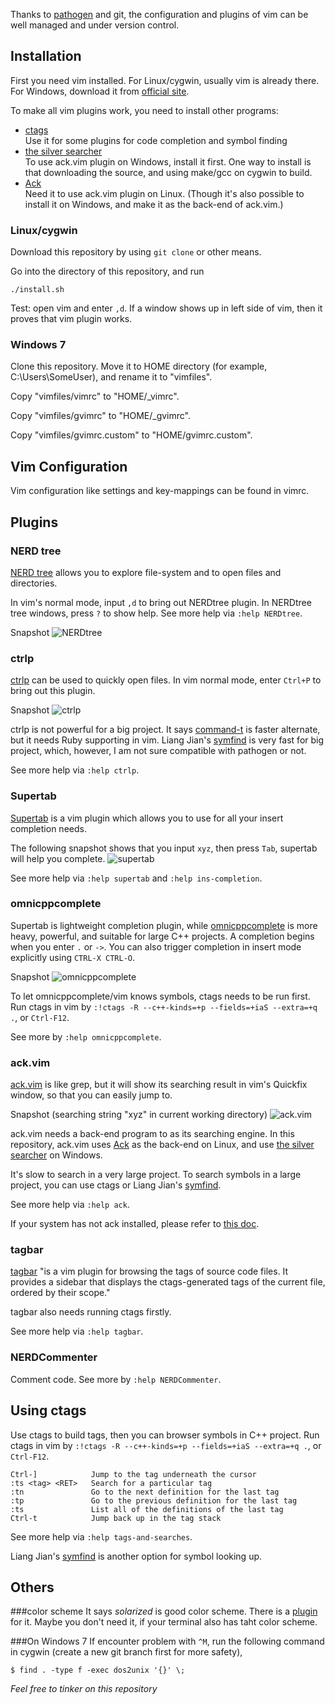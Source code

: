 Thanks to [pathogen][1] and git, the configuration and plugins of vim can be well
managed and under version control.

## Installation
First you need vim installed. For Linux/cygwin, usually vim is already there.
For Windows, download it from [official site][3].

To make all vim plugins work, you need to install other programs:      
- [ctags][2]     
Use it for some plugins for code completion and symbol finding     
- [the silver searcher][11]      
To use ack.vim plugin on Windows, install it first. One way to install is that
downloading the source, and using make/gcc on cygwin to build.      
- [Ack][12]      
Need it to use ack.vim plugin on Linux. (Though it's also possible to install
it on Windows, and make it as the back-end of ack.vim.)

### Linux/cygwin
Download this repository by using `git clone` or other means. 

Go into the directory of this repository, and run

	./install.sh
	
Test: open vim and enter `,d`. If a window shows up in left side of vim, 
then it proves that vim plugin works.

### Windows 7 
Clone this repository. Move it to HOME directory (for example, 
C:\Users\SomeUser), and rename it to "vimfiles".

Copy "vimfiles/vimrc" to "HOME/_vimrc".

Copy "vimfiles/gvimrc" to "HOME/_gvimrc".

Copy "vimfiles/gvimrc.custom" to "HOME/gvimrc.custom".

## Vim Configuration
Vim configuration like settings and key-mappings can be found in vimrc.

## Plugins

### NERD tree
[NERD tree][4] allows you to explore file-system and to open files and 
directories. 

In vim's normal mode, input `,d` to bring out NERDtree plugin. In NERDtree tree
windows, press `?` to show help. See more help via `:help NERDtree`.

Snapshot
![NERDtree][101]

### ctrlp
[ctrlp][6] can be used to quickly open files. In vim normal mode, enter `Ctrl+P`
to bring out this plugin.

Snapshot
![ctrlp][103]

ctrlp is not powerful for a big project. It says [command-t][7] is faster 
alternate, but it needs Ruby supporting in vim. Liang Jian's [symfind][8] is very
fast for big project, which, however, I am not sure compatible with pathogen
or not.

See more help via `:help ctrlp`.

### Supertab
[Supertab][5] is a vim plugin which allows you to use <Tab> for all your 
insert completion needs.

The following snapshot shows that you input `xyz`, then press `Tab`, supertab 
will help you complete.
![supertab][102]

See more help via `:help supertab` and `:help ins-completion`. 

### omnicppcomplete
Supertab is lightweight completion plugin, while [omnicppcomplete][13] is more
heavy, powerful, and suitable for large C++ projects. A completion begins when 
you enter `.` or `->`. You can also trigger completion in insert mode 
explicitly using `CTRL-X CTRL-O`.

Snapshot
![omnicppcomplete][106] 
 
To let omnicppcomplete/vim knows symbols, ctags needs to be run first. 
Run ctags in vim by `:!ctags -R --c++-kinds=+p --fields=+iaS --extra=+q .`, or
`Ctrl-F12`. 

See more by `:help omnicppcomplete`.

### ack.vim
[ack.vim][9] is like grep, but it will show its searching result in vim's Quickfix
window, so that you can easily jump to.

Snapshot (searching string "xyz" in current working directory)
![ack.vim][105]

ack.vim needs a back-end program to as its searching engine. In this repository,
ack.vim uses [Ack][12] as the back-end on Linux, and use [the silver searcher][11]
on Windows.

It's slow to search in a very large project. To search symbols in a large project,
you can use ctags or Liang Jian's [symfind][8].

See more help via `:help ack`.

If your system has not ack installed, please refer to [this doc](http://beyondgrep.com/install/).

### tagbar
[tagbar][14] "is a vim plugin for browsing the tags of source code files. It
provides a sidebar that displays the ctags-generated tags of the current file,
ordered by their scope."

tagbar also needs running ctags firstly.

See more help via `:help tagbar`.

### NERDCommenter
Comment code. See more by `:help NERDCommenter`.

## Using ctags
Use ctags to build tags, then you can browser symbols in C++ project.
Run ctags in vim by `:!ctags -R --c++-kinds=+p --fields=+iaS --extra=+q .`,
or `Ctrl-F12`.
 
	Ctrl-]            Jump to the tag underneath the cursor
	:ts <tag> <RET>   Search for a particular tag
	:tn               Go to the next definition for the last tag
	:tp               Go to the previous definition for the last tag
	:ts               List all of the definitions of the last tag
	Ctrl-t            Jump back up in the tag stack

See more help via `:help tags-and-searches`.

Liang Jian's [symfind][8] is another option for symbol looking up.


## Others

###color scheme
It says *solarized* is good color scheme. There is a [plugin][15] for it.
Maybe you don't need it, if your terminal also has taht color scheme.

###On Windows 7
If encounter problem with `^M`, run the following command in cygwin
(create a new git branch first for more safety),

	$ find . -type f -exec dos2unix '{}' \;


*Feel free to tinker on this repository*



[id]: http://example.com/  "Optional Title Here"
[1]: https://github.com/tpope/vim-pathogen "pathogen"
[2]: http://ctags.sourceforge.net/ "ctags"
[3]: http://www.vim.org/download.php "vim download"
[4]: https://github.com/scrooloose/nerdtree "nerdtree"
[5]: https://github.com/ervandew/supertab "supertab"
[6]: https://github.com/kien/ctrlp.vim "ctrlp"
[7]: https://github.com/wincent/Command-T "command-t"
[8]: http://www.vim.org/scripts/script.php?script_id=4637 "symfind"
[9]: https://github.com/mileszs/ack.vim "ack vim"
[10]: https://github.com/rking/ag.vim "ag vim"
[11]: https://github.com/ggreer/the_silver_searcher "The Silver Searcher"
[12]: http://beyondgrep.com/install/ "ack"
[13]: https://github.com/vim-scripts/OmniCppComplete "OmniCppComplete"
[14]: https://github.com/majutsushi/tagbar "tagbar"
[15]: https://github.com/altercation/vim-colors-solarized "vim-colors-solarized"

[101]: images/snap-nerdtree.PNG  "snapshot nerdtree"
[102]: images/snap-supertab.PNG  "snapshot supertab"
[103]: images/snap-ctrlp.PNG  "snapshot ctrlp"
[105]: images/snap-ack.PNG  "snapshot ack.vim"
[106]: images/snap-omnicppcomplete.PNG  "snapshot omnicppcomplete"
